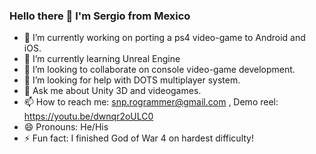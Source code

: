 ### Hello there 👋 I'm Sergio from Mexico

- 🔭 I’m currently working on porting a ps4 video-game to Android and iOS.
- 🌱 I’m currently learning Unreal Engine
- 👯 I’m looking to collaborate on console video-game development.
- 🤔 I’m looking for help with DOTS multiplayer system.
- 💬 Ask me about Unity 3D and videogames.
- 📫 How to reach me: snp.rogrammer@gmail.com , Demo reel: https://youtu.be/dwnqr2oULC0
- 😄 Pronouns: He/His
- ⚡ Fun fact: I finished God of War 4 on hardest difficulty!

